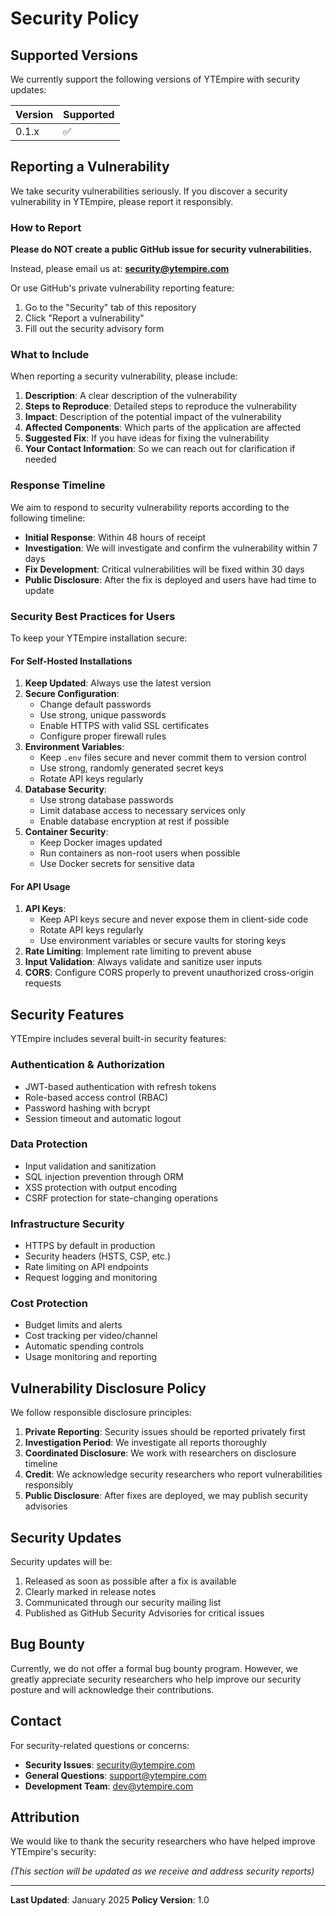# Security Policy

## Supported Versions

We currently support the following versions of YTEmpire with security updates:

| Version | Supported          |
| ------- | ------------------ |
| 0.1.x   | :white_check_mark: |

## Reporting a Vulnerability

We take security vulnerabilities seriously. If you discover a security vulnerability in YTEmpire, please report it responsibly.

### How to Report

**Please do NOT create a public GitHub issue for security vulnerabilities.**

Instead, please email us at: **security@ytempire.com**

Or use GitHub's private vulnerability reporting feature:
1. Go to the "Security" tab of this repository
2. Click "Report a vulnerability"
3. Fill out the security advisory form

### What to Include

When reporting a security vulnerability, please include:

1. **Description**: A clear description of the vulnerability
2. **Steps to Reproduce**: Detailed steps to reproduce the vulnerability
3. **Impact**: Description of the potential impact of the vulnerability
4. **Affected Components**: Which parts of the application are affected
5. **Suggested Fix**: If you have ideas for fixing the vulnerability
6. **Your Contact Information**: So we can reach out for clarification if needed

### Response Timeline

We aim to respond to security vulnerability reports according to the following timeline:

- **Initial Response**: Within 48 hours of receipt
- **Investigation**: We will investigate and confirm the vulnerability within 7 days
- **Fix Development**: Critical vulnerabilities will be fixed within 30 days
- **Public Disclosure**: After the fix is deployed and users have had time to update

### Security Best Practices for Users

To keep your YTEmpire installation secure:

#### For Self-Hosted Installations

1. **Keep Updated**: Always use the latest version
2. **Secure Configuration**: 
   - Change default passwords
   - Use strong, unique passwords
   - Enable HTTPS with valid SSL certificates
   - Configure proper firewall rules
3. **Environment Variables**:
   - Keep `.env` files secure and never commit them to version control
   - Use strong, randomly generated secret keys
   - Rotate API keys regularly
4. **Database Security**:
   - Use strong database passwords
   - Limit database access to necessary services only
   - Enable database encryption at rest if possible
5. **Container Security**:
   - Keep Docker images updated
   - Run containers as non-root users when possible
   - Use Docker secrets for sensitive data

#### For API Usage

1. **API Keys**: 
   - Keep API keys secure and never expose them in client-side code
   - Rotate API keys regularly
   - Use environment variables or secure vaults for storing keys
2. **Rate Limiting**: Implement rate limiting to prevent abuse
3. **Input Validation**: Always validate and sanitize user inputs
4. **CORS**: Configure CORS properly to prevent unauthorized cross-origin requests

## Security Features

YTEmpire includes several built-in security features:

### Authentication & Authorization
- JWT-based authentication with refresh tokens
- Role-based access control (RBAC)
- Password hashing with bcrypt
- Session timeout and automatic logout

### Data Protection
- Input validation and sanitization
- SQL injection prevention through ORM
- XSS protection with output encoding
- CSRF protection for state-changing operations

### Infrastructure Security
- HTTPS by default in production
- Security headers (HSTS, CSP, etc.)
- Rate limiting on API endpoints
- Request logging and monitoring

### Cost Protection
- Budget limits and alerts
- Cost tracking per video/channel
- Automatic spending controls
- Usage monitoring and reporting

## Vulnerability Disclosure Policy

We follow responsible disclosure principles:

1. **Private Reporting**: Security issues should be reported privately first
2. **Investigation Period**: We investigate all reports thoroughly
3. **Coordinated Disclosure**: We work with researchers on disclosure timeline
4. **Credit**: We acknowledge security researchers who report vulnerabilities responsibly
5. **Public Disclosure**: After fixes are deployed, we may publish security advisories

## Security Updates

Security updates will be:

1. Released as soon as possible after a fix is available
2. Clearly marked in release notes
3. Communicated through our security mailing list
4. Published as GitHub Security Advisories for critical issues

## Bug Bounty

Currently, we do not offer a formal bug bounty program. However, we greatly appreciate security researchers who help improve our security posture and will acknowledge their contributions.

## Contact

For security-related questions or concerns:

- **Security Issues**: security@ytempire.com
- **General Questions**: support@ytempire.com
- **Development Team**: dev@ytempire.com

## Attribution

We would like to thank the security researchers who have helped improve YTEmpire's security:

*(This section will be updated as we receive and address security reports)*

---

**Last Updated**: January 2025
**Policy Version**: 1.0